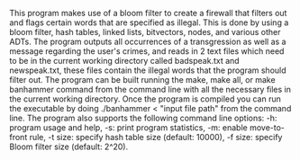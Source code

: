 This program makes use of a bloom filter to create a firewall that filters out and flags certain words that are specified as illegal. This is done by using a bloom filter, hash tables, linked lists, bitvectors, nodes, and various other ADTs. The program outputs all occurrences of a transgression as well as a message regarding the user's crimes, and reads in 2 text files which need to be in the current working directory called badspeak.txt and newspeak.txt, these files contain the illegal words that the program should filter out. The program can be built running the make, make all, or make banhammer command from the command line with all the necessary files in the current working directory. Once the program is compiled you can run the executable by doing ./banhammer < "input file path" from the command line. The program also supports the following command line options: -h: program usage and help, -s: print program statistics, -m: enable move-to-front rule, -t size: specify hash table size (default: 10000), -f size: specify Bloom filter size (default: 2^20).
